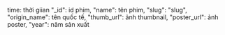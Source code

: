 time: thời giian
"\_id": id phim,
"name": tên phim,
"slug": "slug",
"origin_name": tên quốc tế,
"thumb_url": ảnh thumbnail,
"poster_url": ảnh poster,
"year": năm sản xuất

